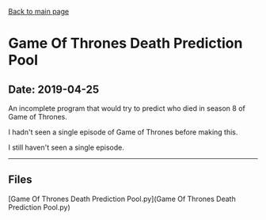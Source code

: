 [Back to main page](/)

# Game Of Thrones Death Prediction Pool

## Date: 2019-04-25

An incomplete program that would try to predict who died in season 8 of Game of Thrones.

I hadn't seen a single episode of Game of Thrones before making this.

I still haven't seen a single episode.

-----

## Files

[Game Of Thrones Death Prediction Pool.py](Game Of Thrones Death Prediction Pool.py)